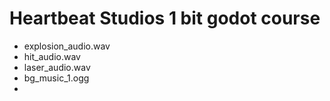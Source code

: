
# Heartbeat Studios 1 bit godot course

- explosion_audio.wav
- hit_audio.wav
- laser_audio.wav
- bg_music_1.ogg
- 